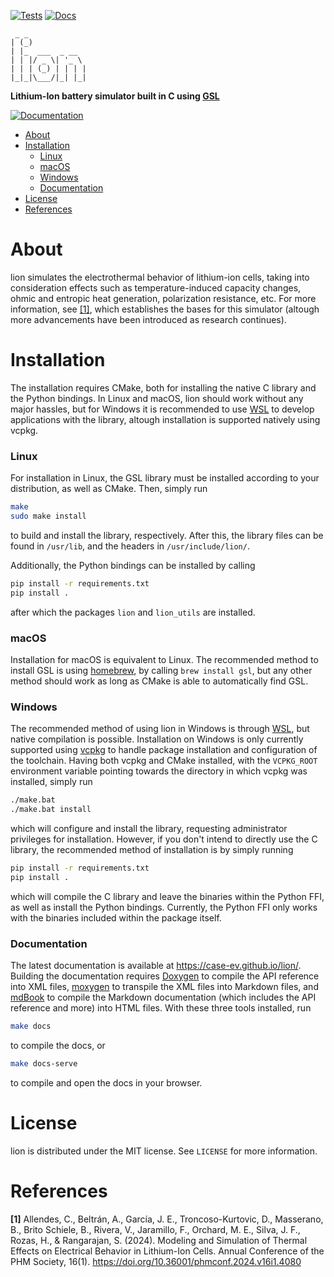[![Tests](https://github.com/case-ev/lion/actions/workflows/testing.yml/badge.svg)](https://github.com/case-ev/lion/actions/workflows/testing.yml)
[![Docs](https://github.com/case-ev/lion/actions/workflows/mdbook-pages.yml/badge.svg)](https://github.com/case-ev/lion/actions/workflows/mdbook-pages.yml)


```
 _ _
| (_)
| |_  ___  _ __
| | |/ _ \| '_ \
| | | (_) | | | |
|_|_|\___/|_| |_|

```

**Lithium-Ion battery simulator built in C using [GSL](https://www.gnu.org/software/gsl)**

[![Documentation](https://img.shields.io/badge/Documentation-000000?style=flat&logo=mdbook&logoColor=white)](https://case-ev.github.io/lion/)

- [About](#about)
- [Installation](#installation)
    - [Linux](#linux)
    - [macOS](#macos)
    - [Windows](#windows)
    - [Documentation](#documentation)
- [License](#license)
- [References](#references)

# About

lion simulates the electrothermal behavior of lithium-ion cells, taking into consideration effects such as temperature-induced capacity changes, ohmic and entropic heat generation, polarization resistance, etc. For more information, see [[1]](#ref1), which establishes the bases for this simulator (altough more advancements have been introduced as research continues).

# Installation

The installation requires CMake, both for installing the native C library and the Python bindings. In Linux and macOS, lion should work without any major hassles, but for Windows it is recommended to use [WSL](https://learn.microsoft.com/en-us/windows/wsl/) to develop applications with the library, altough installation is supported natively using vcpkg.

### Linux

For installation in Linux, the GSL library must be installed according to your distribution, as well as CMake. Then, simply run
```bash
make
sudo make install
```
to build and install the library, respectively. After this, the library files can be found in `/usr/lib`, and the headers in `/usr/include/lion/`.

Additionally, the Python bindings can be installed by calling
```bash
pip install -r requirements.txt
pip install .
```
after which the packages `lion` and `lion_utils` are installed.

### macOS
Installation for macOS is equivalent to Linux. The recommended method to install GSL is using [homebrew](https://brew.sh/), by calling `brew install gsl`, but any other method should work as long as CMake is able to automatically find GSL.

### Windows
The recommended method of using lion in Windows is through [WSL](https://learn.microsoft.com/en-us/windows/wsl/), but native compilation is possible. Installation on Windows is only currently supported using [vcpkg](https://learn.microsoft.com/en-us/vcpkg/) to handle package installation and configuration of the toolchain. Having both vcpkg and CMake installed, with the `VCPKG_ROOT` environment variable pointing towards the directory in which vcpkg was installed, simply run
```bat
./make.bat
./make.bat install
```
which will configure and install the library, requesting administrator privileges for installation. However, if you don't intend to directly use the C library, the recommended method of installation is by simply running
```bat
pip install -r requirements.txt
pip install .
```
which will compile the C library and leave the binaries within the Python FFI, as well as install the Python bindings. Currently, the Python FFI only works with the binaries included within the package itself.

### Documentation
The latest documentation is available at https://case-ev.github.io/lion/. Building the documentation requires [Doxygen](https://doxygen.nl/index.html) to compile the API reference into XML files, [moxygen](https://github.com/sourcey/moxygen) to transpile the XML files into Markdown files, and [mdBook](https://github.com/rust-lang/mdbook) to compile the Markdown documentation (which includes the API reference and more) into HTML files. With these three tools installed, run
```bash
make docs
```
to compile the docs, or
```bash
make docs-serve
```
to compile and open the docs in your browser.

# License

lion is distributed under the MIT license. See `LICENSE` for more information.

# References

<a name="ref1"></a>
**[1]** Allendes, C., Beltrán, A., García, J. E., Troncoso-Kurtovic, D., Masserano, B., Brito Schiele, B., Rivera, V., Jaramillo, F., Orchard, M. E., Silva, J. F., Rozas, H., & Rangarajan, S. (2024). Modeling and Simulation of Thermal Effects on Electrical Behavior in Lithium-Ion Cells. Annual Conference of the PHM Society, 16(1). https://doi.org/10.36001/phmconf.2024.v16i1.4080
